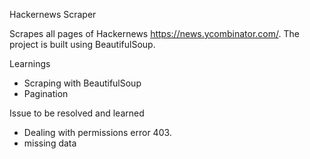 Hackernews Scraper

Scrapes all pages of Hackernews https://news.ycombinator.com/. The project is built using BeautifulSoup.

Learnings
- Scraping with BeautifulSoup
- Pagination

Issue to be resolved and learned
- Dealing with permissions error 403.
- missing data
